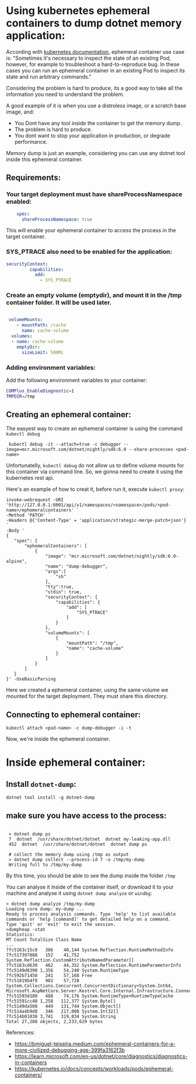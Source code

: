  
 # Using kubernetes ephemeral containers to dump dotnet memory application:
 According with [kubernetes documentation](https://kubernetes.io/docs/concepts/workloads/pods/ephemeral-containers/),  ephemeral container use case is: "Sometimes it's necessary to inspect the state of an existing Pod, however, for example to troubleshoot a hard-to-reproduce bug. In these cases you can run an ephemeral container in an existing Pod to inspect its state and run arbitrary commands."

 Considering the problem is hard to produce, its a good way to take all the information you need to understand the problem.

 A good example of it is when you use a distroless image, or a scratch base image, and:
 * You Dont have any tool inside the container to get the memory dump.
 * The problem is hard to produce.
 * You dont want to stop your application in production, or degrade performance.

 Memory dump is just an example, considering you can use any dotnet tool inside this ephemeral container.

## Requirements: 

 ### Your target deployment must have shareProcessNamespace enabled: 

``` yaml 
    spec:
      shareProcessNamespace: true
 ```
 This will enable your ephemeral container to access the process in the target container.

 ### SYS_PTRACE also need to be enabled for the application:
 ```yaml
securityContext:
          capabilities:
            add:
              - SYS_PTRACE
```
 
 ### Create an empty volume (emptydir), and mount it in the /tmp container folder. It will be used later.

```yaml

 volumeMounts:
    - mountPath: /cache
      name: cache-volume
  volumes:
  - name: cache-volume
    emptyDir:
      sizeLimit: 500Mi
```
### Adding environment variables:
Add the following environment variables to your container:
```sh
COMPlus_EnableDiagnostic=1
TMPDIR=/tmp
```
## Creating an ephemeral container:

The easyest way to create an ephemeral container is using the command `kubectl debug`
```pwsh
 kubectl debug -it --attach=true -c debugger --image=mcr.microsoft.com/dotnet/nightly/sdk:6.0 --share-processes <pod-name>
```
Unfortunatelly, `kubectl debug` do not allow us to define volume mounts for this container via command line. So, we gonna need to create it using the kubernetes rest api. 
 
 Here's an example of how to creat it, before run it, execute ```kubectl proxy```:
 ```pwsh
invoke-webrequest -URI 'http://127.0.0.1:8001/api/v1/namespaces/<namespace>/pods/<pod-name>/ephemeralcontainers' `
-Method 'PATCH' `
-Headers @{'Content-Type' = 'application/strategic-merge-patch+json'} `
-Body '
{ 
    "spec": { 
        "ephemeralContainers": [ 
            { 
                "image": "mcr.microsoft.com/dotnet/nightly/sdk:6.0-alpine", 
                "name": "dump-debugger", 
                "args":[
                    "sh"
                ],
                "tty":true,
                "stdin": true,
                "securityContext": {
                    "capabilities": {
                        "add": [
                            "SYS_PTRACE"
                        ]
                    }
                },
                "volumeMounts": [ 
                    { 
                        "mountPath": "/tmp", 
                        "name": "cache-volume" 
                    } 
                ] 
            } 
        ] 
    } 
}' -UseBasicParsing
```

Here we created a ephemeral container, using the same volume we mounted for the target deployment. They must share this directory.


## Connecting to ephemeral container:
```pwsh
kubectl attach <pod-name> -c dump-debugger -i -t
```
Now, we're inside the ephemeral container.
# Inside ephemeral container:
## Install `dotnet-dump`:

```
dotnet tool install -g dotnet-dump
```

## make sure you have access to the process:
```pwsh

 > dotnet dump ps
 7  dotnet  /usr/share/dotnet/dotnet  dotnet my-leaking-app.dll
 452  dotnet  /usr/share/dotnet/dotnet  dotnet dump ps

 # collect the memory dump using /tmp as output
 > dotnet dump collect --process-id 7 -o /tmp/my-dump
 Writing full to /tmp/my-dump
```


By this time, you should be able to see the dump inside the folder `/tmp`

You can analyse it inside of the container itself, or download it to your machine and analyse it using `dotnet dump analyze` or `windbg`:

```
> dotnet dump analyze /tmp/my-dump
Loading core dump: my-dump ...
Ready to process analysis commands. Type 'help' to list available commands or 'help [command]' to get detailed help on a command.
Type 'quit' or 'exit' to exit the session.
>dumpheap -stat
Statistics:
MT Count TotalSize Class Name
...
7fc5163c15c0   386    40,144 System.Reflection.RuntimeMethodInfo
7fc517397888   152    41,752 System.Reflection.CustomAttributeNamedParameter[]
7fc5163cd630   462    44,352 System.Reflection.RuntimeParameterInfo
7fc5149d8390 1,356    54,240 System.RuntimeType
7fc592b71450   241    57,168 Free
7fc51819b4f8   902    57,728 System.Collections.Concurrent.ConcurrentDictionary<System.Int64, Microsoft.AspNetCore.Server.Kestrel.Core.Internal.Infrastructure.ConnectionReference>+Enumerator
7fc51593d180   488    74,176 System.RuntimeType+RuntimeTypeCache
7fc51591cc48 1,258   112,377 System.Byte[]
7fc5149da508   449   131,744 System.Object[]
7fc514a4b9d8   346   217,008 System.Int32[]
7fc514b01038 3,741   319,034 System.String
Total 27,288 objects, 2,233,629 bytes
```


References:
* https://bmiguel-teixeira.medium.com/ephemeral-containers-for-a-more-civilized-debugging-age-399fa3162f3b
* https://learn.microsoft.com/en-us/dotnet/core/diagnostics/diagnostics-in-containers
* https://kubernetes.io/docs/concepts/workloads/pods/ephemeral-containers/
